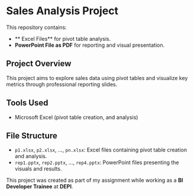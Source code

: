 # Sales Analysis Project

This repository contains:

- ** Excel Files** for pivot table analysis.
- **PowerPoint File as PDF** for reporting and visual presentation.

## Project Overview
This project aims to explore sales data using pivot tables and visualize key metrics through professional reporting slides.

## Tools Used
- Microsoft Excel (pivot table creation, and analysis)

## File Structure
- `p1.xlsx`, `p2.xlsx`, ..., `pn.xlsx`: Excel files containing pivot table creation and analysis.
- `rep1.pptx`, `rep2.pptx`, ..., `rep4.pptx`: PowerPoint files presenting the visuals and results.

This project was created as part of my assignment while working as a **BI Developer Trainee** at **DEPI**.
